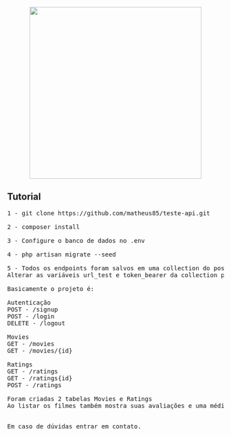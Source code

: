 <p align="center"><a href="https://laravel.com" target="_blank"><img src="https://raw.githubusercontent.com/laravel/art/master/logo-lockup/5%20SVG/2%20CMYK/1%20Full%20Color/laravel-logolockup-cmyk-red.svg" width="400"></a></p>

## Tutorial
<pre>
1 - git clone https://github.com/matheus85/teste-api.git

2 - composer install

3 - Configure o banco de dados no .env

4 - php artisan migrate --seed

5 - Todos os endpoints foram salvos em uma collection do postman e está na raiz do projeto (Spoten.postman_collection.json).
Alterar as variáveis url_test e token_bearer da collection para as suas informações.

Basicamente o projeto é:

Autenticação
POST - /signup
POST - /login
DELETE - /logout

Movies
GET - /movies
GET - /movies/{id}

Ratings
GET - /ratings
GET - /ratings{id}
POST - /ratings

Foram criadas 2 tabelas Movies e Ratings
Ao listar os filmes também mostra suas avaliações e uma média das avaliações.


Em caso de dúvidas entrar em contato.
</pre>